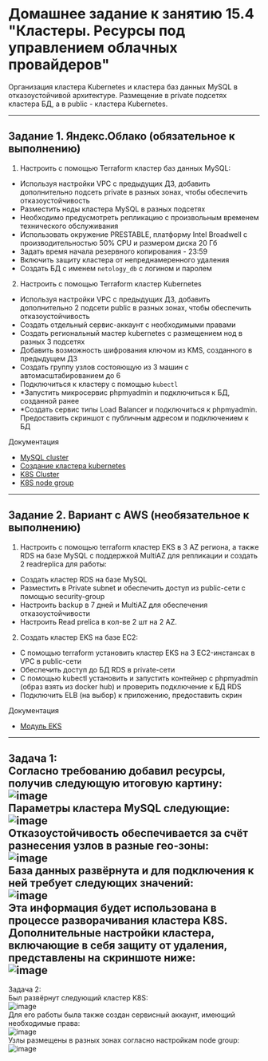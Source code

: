 # Домашнее задание к занятию 15.4 "Кластеры. Ресурсы под управлением облачных провайдеров"

Организация кластера Kubernetes и кластера баз данных MySQL в отказоустойчивой архитектуре.
Размещение в private подсетях кластера БД, а в public - кластера Kubernetes.

---
## Задание 1. Яндекс.Облако (обязательное к выполнению)

1. Настроить с помощью Terraform кластер баз данных MySQL:
- Используя настройки VPC с предыдущих ДЗ, добавить дополнительно подсеть private в разных зонах, чтобы обеспечить отказоустойчивость 
- Разместить ноды кластера MySQL в разных подсетях
- Необходимо предусмотреть репликацию с произвольным временем технического обслуживания
- Использовать окружение PRESTABLE, платформу Intel Broadwell с производительностью 50% CPU и размером диска 20 Гб
- Задать время начала резервного копирования - 23:59
- Включить защиту кластера от непреднамеренного удаления
- Создать БД с именем `netology_db` c логином и паролем

2. Настроить с помощью Terraform кластер Kubernetes
- Используя настройки VPC с предыдущих ДЗ, добавить дополнительно 2 подсети public в разных зонах, чтобы обеспечить отказоустойчивость
- Создать отдельный сервис-аккаунт с необходимыми правами 
- Создать региональный мастер kubernetes с размещением нод в разных 3 подсетях
- Добавить возможность шифрования ключом из KMS, созданного в предыдущем ДЗ
- Создать группу узлов состояющую из 3 машин с автомасштабированием до 6
- Подключиться к кластеру с помощью `kubectl`
- *Запустить микросервис phpmyadmin и подключиться к БД, созданной ранее
- *Создать сервис типы Load Balancer и подключиться к phpmyadmin. Предоставить скриншот с публичным адресом и подключением к БД

Документация
- [MySQL cluster](https://registry.terraform.io/providers/yandex-cloud/yandex/latest/docs/resources/mdb_mysql_cluster)
- [Создание кластера kubernetes](https://cloud.yandex.ru/docs/managed-kubernetes/operations/kubernetes-cluster/kubernetes-cluster-create)
- [K8S Cluster](https://registry.terraform.io/providers/yandex-cloud/yandex/latest/docs/resources/kubernetes_cluster)
- [K8S node group](https://registry.terraform.io/providers/yandex-cloud/yandex/latest/docs/resources/kubernetes_node_group)
--- 
## Задание 2. Вариант с AWS (необязательное к выполнению)

1. Настроить с помощью terraform кластер EKS в 3 AZ региона, а также RDS на базе MySQL с поддержкой MultiAZ для репликации и создать 2 readreplica для работы:
- Создать кластер RDS на базе MySQL
- Разместить в Private subnet и обеспечить доступ из public-сети c помощью security-group
- Настроить backup в 7 дней и MultiAZ для обеспечения отказоустойчивости
- Настроить Read prelica в кол-ве 2 шт на 2 AZ.

2. Создать кластер EKS на базе EC2:
- С помощью terraform установить кластер EKS на 3 EC2-инстансах в VPC в public-сети
- Обеспечить доступ до БД RDS в private-сети
- С помощью kubectl установить и запустить контейнер с phpmyadmin (образ взять из docker hub) и проверить подключение к БД RDS
- Подключить ELB (на выбор) к приложению, предоставить скрин

Документация
- [Модуль EKS](https://learn.hashicorp.com/tutorials/terraform/eks)

---
Задача 1:  
Согласно требованию добавил ресурсы, получив следующую итоговую картину:  
![image](https://user-images.githubusercontent.com/68470186/201770332-2cdb8472-4cc4-449b-a0df-f07de27289be.png)  
Параметры кластера MySQL следующие:  
![image](https://user-images.githubusercontent.com/68470186/201770484-d117c505-306b-4b72-98f8-2a7f5adbdd3d.png)  
Отказоустойчивость обеспечивается за счёт разнесения узлов в разные гео-зоны:  
![image](https://user-images.githubusercontent.com/68470186/201770622-5455feea-5fd5-4d3b-815e-a410ae46ad14.png)  
База данных развёрнута и для подключения к ней требует следующих значений:  
![image](https://user-images.githubusercontent.com/68470186/201770733-2db5a347-4c2d-421d-8294-4bb9c67c4c18.png)  
Эта информация будет использована в процессе разворачивания кластера K8S.  
Дополнительные настройки кластера, включающие в себя защиту от удаления, представлены на скриншоте ниже:  
![image](https://user-images.githubusercontent.com/68470186/201770894-461ef145-53a0-47e8-ba69-af1f40755ae8.png)
---
Задача 2:  
Был развёрнут следующий кластер K8S:  
![image](https://user-images.githubusercontent.com/68470186/201771064-5d7fb9bc-3bf5-448c-beb7-36e9bc7dcb99.png)  
Для его работы была также создан сервисный аккаунт, имеющий необходимые права:  
![image](https://user-images.githubusercontent.com/68470186/201771229-377e86a8-12b2-4c5d-b98b-32763a7d7292.png)  
Узлы размещены в разных зонах согласно настройкам node group:  
![image](https://user-images.githubusercontent.com/68470186/201771366-b74f65c6-d526-439a-947b-991a641fdab1.png)







